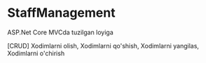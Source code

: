 # StaffManagement
ASP.Net Core MVCda tuzilgan loyiga

[CRUD]
Xodimlarni olish,
Xodimlarni qo'shish,
Xodimlarni yangilas,
Xodimlarni o'chirish
